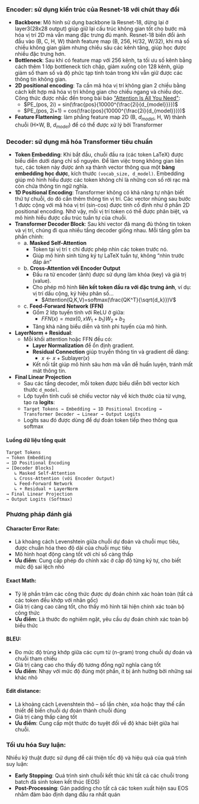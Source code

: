 ### Encoder: sử dụng kiến trúc của Resnet-18 với chút thay đổi
- **Backbone**: Mô hình sử dụng backbone là Resnet-18, dừng lại ở layer3(28x28 output) giúp giữ lại cấu trúc không gian tốt cho bước mã hóa vị trí 2D mà vẫn mang đặc trưng đủ mạnh. Resnet-18 biến đổi ảnh đầu vào (B, C, H, W) thành feature map (B, 256, H/32, W/32), khi mà số chiều không gian giảm nhưng chiều sâu các kênh tăng, giúp học được nhiều đặc trưng hơn.
- **Bottleneck**: Sau khi có feature map với 256 kênh, ta tối ưu số kênh bằng cách thêm 1 lớp bottleneck tích chập, giảm xuống còn 128 kênh, giúp giảm số tham số và độ phức tạp tính toán trong khi vẫn giữ được các thông tin không gian.
- **2D positional encoding**: Ta cần mã hóa vị trí không gian 2 chiều bằng cách kết hợp mã hóa vị trí không gian cho chiều ngang và chiều dọc. Công thức được nhắc đến trong bài báo ["Attention Is All You Need"](https://arxiv.org/abs/1706.03762):
	- $PE_(pos, 2i) = sin(\frac{pos}{10000^{\frac{2i}{d_{model}}}})$ 
	- $PE_(pos, 2i+1) = cos(\frac{pos}{10000^{\frac{2i}{d_{model}}}})$ 
- **Feature Flattening**: làm phẳng feature map 2D (B, $d_{model}$, H, W) thành chuỗi (H$\times$W, B, $d_{model}$) để có thể được xử lý bởi Transformer
### Decoder: sử dụng mã hóa Transformer tiêu chuẩn
- **Token Embedding**: Khi bắt đầu, chuỗi đầu ra (các token LaTeX) được biểu diễn dưới dạng chỉ số nguyên. Để làm việc trong không gian liên tục, các token này được ánh xạ thành vector thông qua một **bảng embedding học được**, kích thước `(vocab_size, d_model)`. Embedding giúp mô hình hiểu được các token không chỉ là những con số rời rạc mà còn chứa thông tin ngữ nghĩa.
- **1D Positional Encoding**: Transformer không có khả năng tự nhận biết thứ tự chuỗi, do đó cần thêm thông tin vị trí. Các vector nhúng sau bước 1 được cộng với mã hóa vị trí (sin-cos) được tính cố định như ở phần 2D positional encoding. Nhờ vậy, mỗi vị trí token có thể được phân biệt, và mô hình hiểu được cấu trúc tuần tự của chuỗi.
- **Transformer Decoder Block**: Sau khi vector đã mang đủ thông tin token và vị trí, chúng đi qua nhiều tầng decoder giống nhau. Mỗi tầng gồm ba phần chính:
	- a. **Masked Self-Attention**
		- Token tại vị trí `t` chỉ được phép nhìn các token trước nó.
		- Giúp mô hình sinh từng ký tự LaTeX tuần tự, không “nhìn trước đáp án”
	- b. **Cross-Attention với Encoder Output**
		- Đầu ra từ encoder (ảnh) được sử dụng làm khóa (key) và giá trị (value).
		- Cho phép mô hình **liên kết token đầu ra với đặc trưng ảnh**, ví dụ: vị trí dấu cộng, ký hiệu phân số...
			- $Attention(Q,K,V)=softmax(\frac{QK^T}{\sqrt{d_k}})V$
	- c. **Feed-Forward Network (FFN)**
		- Gồm 2 lớp tuyến tính với ReLU ở giữa:
			- $FFN(x) = max(0, xW_1 + b_1)W_2 + b_2$
		- Tăng khả năng biểu diễn và tính phi tuyến của mô hình.
- **LayerNorm + Residual**: 
	- Mỗi khối attention hoặc FFN đều có:
	    - **Layer Normalization** để ổn định gradient.
	    - **Residual Connection** giúp truyền thông tin và gradient dễ dàng:
			- $x \leftarrow x + \text{Sublayer}(x)$
		- Kết nối tắt giúp mô hình sâu hơn mà vẫn dễ huấn luyện, tránh mất mát thông tin.
- **Final Linear Projection**
	- Sau các tầng decoder, mỗi token được biểu diễn bởi vector kích thước `d_model`.
	- Lớp tuyến tính cuối sẽ chiếu vector này về kích thước của từ vựng, tạo ra **logits**:
	- `Target Tokens → Embedding → 1D Positional Encoding → Transformer Decoder → Linear → Output Logits`
	-  Logits sau đó được dùng để dự đoán token tiếp theo thông qua softmax
#### Luồng dữ liệu tổng quát
```
Target Tokens
→ Token Embedding
→ 1D Positional Encoding
→ [Decoder Blocks]
   ↳ Masked Self-Attention
   ↳ Cross-Attention (với Encoder Output)
   ↳ Feed-Forward Network
   ↳ + Residual + LayerNorm
→ Final Linear Projection
→ Output Logits (Softmax)
```
### Phương pháp đánh giá
#### Character Error Rate:
- Là khoảng cách Levenshtein giữa chuỗi dự đoán và chuỗi mục tiêu, được chuẩn hóa theo độ dài của chuỗi mục tiêu
- Mô hình hoạt động càng tốt với chỉ số càng thấp
- **Ưu điểm**: Cung cấp phép đo chính xác ở cấp độ từng ký tự, cho biết mức độ sai lệch nhỏ
#### Exact Math:
- Tỷ lệ phần trăm các công thức được dự đoán chính xác hoàn toàn (tất cả các token đều khớp với nhãn gốc)
- Giá trị càng cao càng tốt, cho thấy mô hình tái hiện chính xác toàn bộ công thức
- **Ưu điểm**: Là thước đo nghiêm ngặt, yêu cầu dự đoán chính xác toàn bộ biểu thức
#### BLEU:
- Đo mức độ trùng khớp giữa các cụm từ (n-gram) trong chuỗi dự đoán và chuỗi tham chiếu
- Giá trị càng cao cho thấy độ tương đồng ngữ nghĩa càng tốt
- **Ưu điểm**: Nhạy với mức độ đúng một phần, ít bị ảnh hưởng bởi những sai khác nhỏ
#### Edit distance:
- Là khoảng cách Levenshtein thô – số lần chèn, xóa hoặc thay thế cần thiết để biến chuỗi dự đoán thành chuỗi đúng
- Giá trị càng thấp càng tốt
- **Ưu điểm**: Cung cấp một thước đo tuyệt đối về độ khác biệt giữa hai chuỗi.
### Tối ưu hóa Suy luận:
Nhiều kỹ thuật được sử dụng để cải thiện tốc độ và hiệu quả của quá trình suy luận:
- **Early Stopping**: Quá trình sinh chuỗi kết thúc khi tất cả các chuỗi trong batch đã sinh token kết thúc (EOS)
- **Post-Processing**: Gán padding cho tất cả các token xuất hiện sau EOS nhằm đảm bảo định dạng đầu ra nhất quán